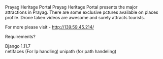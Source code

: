 Prayag Heritage Portal
Prayag Heritage Portal presents the major attractions in Prayag. There are some exclusive pctures available on places profile. Drone taken videos are awesome and surely attracts tourists.

For more please visit - http://139.59.45.214/

Requirements?

   Django 1.11.7  
   netifaces   (For Ip handling) 
   unipath    (for path handeling) 
